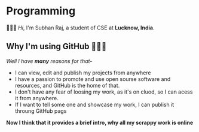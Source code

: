 # Programming

👋👋👋 *Hi*, I'm Subhan Raj, a student of CSE at **Lucknow, India**.

## Why I'm using GitHub 🤔🤔🤔

*Well I have **many** reasons for that-* 

* I can view, edit and publish my projects from anywhere 
* I have a passion to promote and use open sourse software and resources, and GitHub is the home of that.
* I don't have any fear of loosing my work, as it's on cluod, so I can acess it from anywhere.
* If I want to tell some one and showcase my work, I can publish it throung GitHub pags

**Now I think that it provides a brief intro, why all my scrappy work is online**
